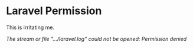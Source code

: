 # Laravel Permission

This is irritating me. 

*The stream or file ".../laravel.log" could not be opened: Permission denied*